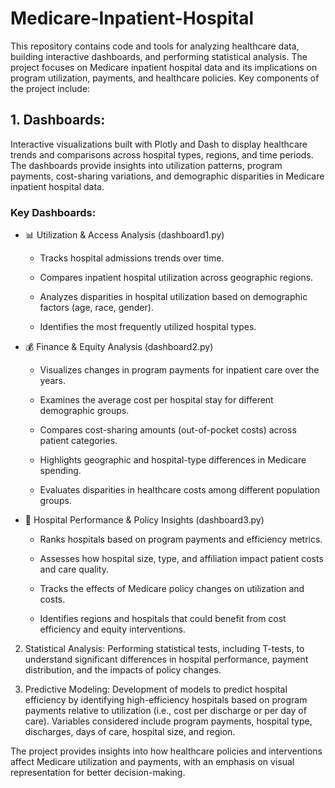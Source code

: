 # Medicare-Inpatient-Hospital
This repository contains code and tools for analyzing healthcare data, building interactive dashboards, and performing statistical analysis. The project focuses on Medicare inpatient hospital data and its implications on program utilization, payments, and healthcare policies. Key components of the project include:

## 1. Dashboards: 

Interactive visualizations built with Plotly and Dash to display healthcare trends and comparisons across hospital types, regions, and time periods. The dashboards provide insights into utilization patterns, program payments, cost-sharing variations, and demographic disparities in Medicare inpatient hospital data.

### Key Dashboards:
- 📊 Utilization & Access Analysis (dashboard1.py)

  - Tracks hospital admissions trends over time.

  - Compares inpatient hospital utilization across geographic regions.

  - Analyzes disparities in hospital utilization based on demographic factors (age, race, gender).

  - Identifies the most frequently utilized hospital types.
    
- 💰 Finance & Equity Analysis (dashboard2.py)

  - Visualizes changes in program payments for inpatient care over the years.

  - Examines the average cost per hospital stay for different demographic groups.

  - Compares cost-sharing amounts (out-of-pocket costs) across patient categories.

  - Highlights geographic and hospital-type differences in Medicare spending.
  
  - Evaluates disparities in healthcare costs among different population groups.

- 🏥 Hospital Performance & Policy Insights (dashboard3.py)

  - Ranks hospitals based on program payments and efficiency metrics.

  - Assesses how hospital size, type, and affiliation impact patient costs and care quality.

  - Tracks the effects of Medicare policy changes on utilization and costs.

  - Identifies regions and hospitals that could benefit from cost efficiency and equity interventions.

2. Statistical Analysis: Performing statistical tests, including T-tests, to understand significant differences in hospital performance, payment distribution, and the impacts of policy changes.

3. Predictive Modeling: Development of models to predict hospital efficiency by identifying high-efficiency hospitals based on program payments relative to utilization (i.e., cost per discharge or per day of care). Variables considered include program payments, hospital type, discharges, days of care, hospital size, and region.

The project provides insights into how healthcare policies and interventions affect Medicare utilization and payments, with an emphasis on visual representation for better decision-making.

